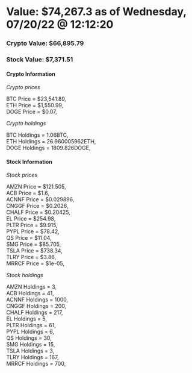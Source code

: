 # Value: $74,267.3 as of Wednesday, 07/20/22 @ 12:12:20 

### Crypto Value: $66,895.79

### Stock Value: $7,371.51

#### Crypto Information 
*Crypto prices* 

BTC Price = $23,541.89,  
ETH Price = $1,550.99,  
DOGE Price = $0.07,  


*Crypto holdings* 

BTC Holdings = 1.06BTC,  
ETH Holdings = 26.960005962ETH,  
DOGE Holdings = 1809.826DOGE,  


#### Stock Information 

*Stock prices* 

AMZN Price = $121.505,  
ACB Price = $1.6,  
ACNNF Price = $0.029896,  
CNGGF Price = $0.2026,  
CHALF Price = $0.20425,  
EL Price = $254.98,  
PLTR Price = $9.915,  
PYPL Price = $78.42,  
QS Price = $11.04,  
SMG Price = $85.705,  
TSLA Price = $738.34,  
TLRY Price = $3.86,  
MRRCF Price = $1e-05,  


*Stock holdings* 

AMZN Holdings = 3,  
ACB Holdings = 41,  
ACNNF Holdings = 1000,  
CNGGF Holdings = 200,  
CHALF Holdings = 217,  
EL Holdings = 5,  
PLTR Holdings = 61,  
PYPL Holdings = 6,  
QS Holdings = 30,  
SMG Holdings = 15,  
TSLA Holdings = 3,  
TLRY Holdings = 167,  
MRRCF Holdings = 700,  


